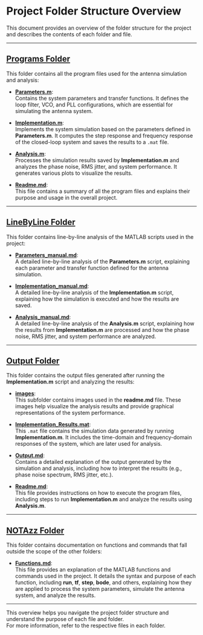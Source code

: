 # Project Folder Structure Overview

This document provides an overview of the folder structure for the project and describes the contents of each folder and file.

---

## **[Programs Folder](./Programs/)**

This folder contains all the program files used for the antenna simulation and analysis:

- **[Parameters.m](./Programs/Parameters.m)**:  
  Contains the system parameters and transfer functions. It defines the loop filter, VCO, and PLL configurations, which are essential for simulating the antenna system.

- **[Implementation.m](./Programs/Implementation.m)**:  
  Implements the system simulation based on the parameters defined in **Parameters.m**. It computes the step response and frequency response of the closed-loop system and saves the results to a `.mat` file.

- **[Analysis.m](./Programs/Analysis.m)**:  
  Processes the simulation results saved by **Implementation.m** and analyzes the phase noise, RMS jitter, and system performance. It generates various plots to visualize the results.

- **[Readme.md](./Programs/Readme.md)**:  
  This file contains a summary of all the program files and explains their purpose and usage in the overall project.

---

## **[LineByLine Folder](./LineByLine/)**

This folder contains line-by-line analysis of the MATLAB scripts used in the project:

- **[Parameters_manual.md](./LineByLine/Parameters_manual.md)**:  
  A detailed line-by-line analysis of the **Parameters.m** script, explaining each parameter and transfer function defined for the antenna simulation.

- **[Implementation_manual.md](./LineByLine/Implementation_manual.md)**:  
  A detailed line-by-line analysis of the **Implementation.m** script, explaining how the simulation is executed and how the results are saved.

- **[Analysis_manual.md](./LineByLine/Analysis_manual.md)**:  
  A detailed line-by-line analysis of the **Analysis.m** script, explaining how the results from **Implementation.m** are processed and how the phase noise, RMS jitter, and system performance are analyzed.

---

## **[Output Folder](./Output/)**

This folder contains the output files generated after running the **Implementation.m** script and analyzing the results:

- **[images](./Output/images/)**:  
  This subfolder contains images used in the **readme.md** file. These images help visualize the analysis results and provide graphical representations of the system performance.
  
- **[Implementation_Results.mat](./Output/Implementation_Results.mat)**:  
  This `.mat` file contains the simulation data generated by running **Implementation.m**. It includes the time-domain and frequency-domain responses of the system, which are later used for analysis.

- **[Output.md](./Output/Output.md)**:  
  Contains a detailed explanation of the output generated by the simulation and analysis, including how to interpret the results (e.g., phase noise spectrum, RMS jitter, etc.).

- **[Readme.md](./Output/Readme.md)**:  
  This file provides instructions on how to execute the program files, including steps to run **Implementation.m** and analyze the results using **Analysis.m**.

---

## **[NOTAzz Folder](./NOTAzz/)**

This folder contains documentation on functions and commands that fall outside the scope of the other folders:

- **[Functions.md](./NOTAzz/Functions.md)**:  
  This file provides an explanation of the MATLAB functions and commands used in the project. It details the syntax and purpose of each function, including **run**, **tf**, **step**, **bode**, and others, explaining how they are applied to process the system parameters, simulate the antenna system, and analyze the results.

---

This overview helps you navigate the project folder structure and understand the purpose of each file and folder.  
For more information, refer to the respective files in each folder.
